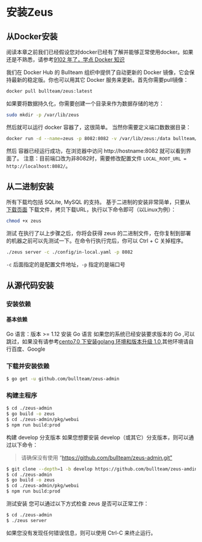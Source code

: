 # 安装Zeus

## 从Docker安装

阅读本章之前我们已经假设您对docker已经有了解并能够正常使用docker。如果还是不熟悉，请参考[9102 年了，学点 Docker 知识](https://juejin.im/post/5c2c69cee51d450d9707236e)

我们在 Docker Hub 的 Bullteam 组织中提供了自动更新的 Docker 镜像，它会保持最新的稳定版。你也可以用其它 Docker 服务来更新。首先你需要pull镜像：
```bash
docker pull bullteam/zeus:latest
```
如果要将数据持久化，你需要创建一个目录来作为数据存储的地方：
```bash
sudo mkdir -p /var/lib/zeus
```
然后就可以运行 docker 容器了，这很简单。 当然你需要定义端口数数据目录：
```bash
docker run -d --name=zeus -p 8082:8082 -v /var/lib/zeus:/data bullteam/zeus:latest
```
然后 容器已经运行成功，在浏览器中访问 http://hostname:8082 就可以看到界面了。
注意：目前端口改为非8082时，需要修改配置文件 `LOCAL_ROOT_URL = http://localhost:8082/`。


## 从二进制安装

所有下载均包括 SQLite, MySQL 的支持。 基于二进制的安装非常简单，只要从 [下载页面](https://gitee.com/bullteam/zeus-admin/attach_files) 下载文件，拷贝下载URL，执行以下命令即可（以Linux为例）：

```bash
chmod +x zeus
```
测试
在执行了以上步骤之后，你将会获得 zeus 的二进制文件，在你复制到部署的机器之前可以先测试一下。在命令行执行完后，你可以 Ctrl + C 关掉程序。

```bash
./zeus server -c ./config/in-local.yaml -p 8082
```
`-c` 后面指定的是配置文件地址，`-p` 指定的是端口号
## 从源代码安装

### 安装依赖
#### 基本依赖
Go 语言：版本 >= 1.12
安装 Go 语言
如果您的系统已经安装要求版本的 Go ,可以跳过，如果没有请参考[cento7,0 下安装golang 环境和版本升级 1.0](https://my.oschina.net/wutongci/blog/282076),其他环境请自行百度、Google

### 下载并安装依赖
```bash
$ go get -u github.com/bullteam/zeus-admin
```
### 构建主程序
```bash
$ cd ./zeus-admin
$ go build -o zeus
$ cd ./zeus-admin/pkg/webui
$ npm run build:prod
```
构建 develop 分支版本
如果您想要安装 develop（或其它）分支版本，则可以通过以下命令：


> 请确保没有使用 “https://github.com/bullteam/zeus-admin.git”
```bash
$ git clone --depth=1 -b develop https://github.com/bullteam/zeus-amdin
$ cd ./zeus-admin
$ go build -o zeus
$ cd ./zeus-admin/pkg/webui
$ npm run build:prod
```
测试安装
您可以通过以下方式检查 zeus 是否可以正常工作：
```bash
$ cd ./zeus-admin
$ ./zeus server
```
如果您没有发现任何错误信息，则可以使用 Ctrl-C 来终止运行。